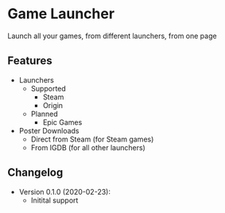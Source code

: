 # Game Launcher
Launch all your games, from different launchers, from one page

## Features
* Launchers
  * Supported
    * Steam
    * Origin
  * Planned
    * Epic Games
* Poster Downloads
  * Direct from Steam (for Steam games)
  * From IGDB (for all other launchers)

## Changelog
* Version 0.1.0 (2020-02-23):
  * Initital support
